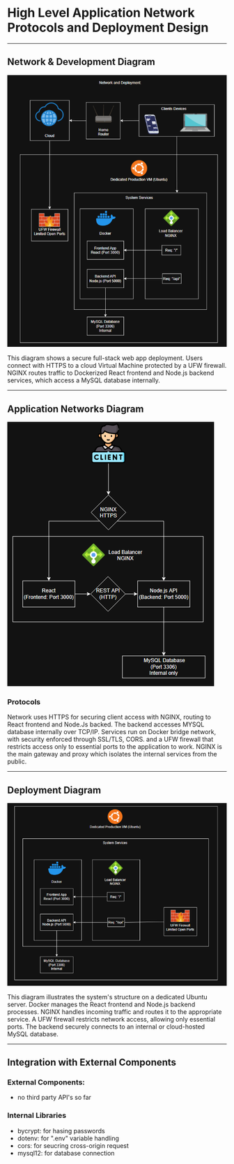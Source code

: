# High Level Application Network Protocols and Deployment Design

***

## Network & Development Diagram

![alt text](<diagrams/Network and deployment updated.png>)

This diagram shows a secure full-stack web app deployment. Users connect with HTTPS to a cloud Virtual Machine protected by a UFW firewall. NGINX routes traffic to Dockerized React frontend and Node.js backend services, which access a MySQL database internally.

***

## Application Networks Diagram

![](diagrams/application.png)

### Protocols

Network uses HTTPS for securing client access with NGINX, routing to React frontend and Node.Js backed. The backend accesses MYSQL database internally over TCP/IP. Services run on Docker bridge network, with security enforced through SSL/TLS, CORS. and a UFW firewall that restricts access only to essential ports to the application to work. NGINX is the main gateway and proxy which isolates the internal services from the public.

***

## Deployment Diagram

![](diagrams/deployment.png)

This diagram illustrates the system's structure on a dedicated Ubuntu server. Docker manages the React frontend and Node.js backend processes. NGINX handles incoming traffic and routes it to the appropriate service. A UFW firewall restricts network access, allowing only essential ports. The backend securely connects to an internal or cloud-hosted MySQL database.

***

## Integration with External Components

### External Components:

* no third party API's so far

### Internal Libraries

* bycrypt: for hasing passwords
* dotenv: for ".env" variable handling
* cors: for seucring cross-origin request
* mysql12: for database connection
